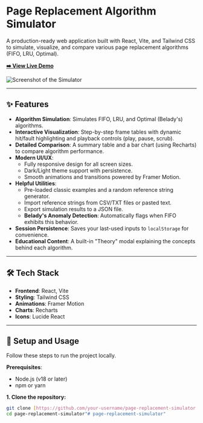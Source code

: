 # Page Replacement Algorithm Simulator

A production-ready web application built with React, Vite, and Tailwind CSS to simulate, visualize, and compare various page replacement algorithms (FIFO, LRU, Optimal).

**[➡️ View Live Demo](https://page-replacement-simulator-gamma.vercel.app/)** <!-- Replace with your actual Vercel URL after deployment -->

![Screenshot of the Simulator](./public/screenshot.png) <!-- Optional: Add a screenshot of your app to the public folder -->

---

## ✨ Features

- **Algorithm Simulation**: Simulates FIFO, LRU, and Optimal (Belady's) algorithms.
- **Interactive Visualization**: Step-by-step frame tables with dynamic hit/fault highlighting and playback controls (play, pause, scrub).
- **Detailed Comparison**: A summary table and a bar chart (using Recharts) to compare algorithm performance.
- **Modern UI/UX**:
  - Fully responsive design for all screen sizes.
  - Dark/Light theme support with persistence.
  - Smooth animations and transitions powered by Framer Motion.
- **Helpful Utilities**:
  - Pre-loaded classic examples and a random reference string generator.
  - Import reference strings from CSV/TXT files or pasted text.
  - Export simulation results to a JSON file.
  - **Belady's Anomaly Detection**: Automatically flags when FIFO exhibits this behavior.
- **Session Persistence**: Saves your last-used inputs to `localStorage` for convenience.
- **Educational Content**: A built-in "Theory" modal explaining the concepts behind each algorithm.

---

## 🛠️ Tech Stack

- **Frontend**: React, Vite
- **Styling**: Tailwind CSS
- **Animations**: Framer Motion
- **Charts**: Recharts
- **Icons**: Lucide React

---

## 🚀 Setup and Usage

Follow these steps to run the project locally.

**Prerequisites**:
- Node.js (v18 or later)
- npm or yarn

**1. Clone the repository:**
```bash
git clone [https://github.com/your-username/page-replacement-simulator.git](https://github.com/your-username/page-replacement-simulator.git)
cd page-replacement-simulator"# page-replacement-simulator" 
